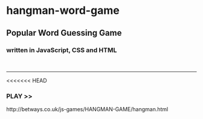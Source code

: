 # hangman-word-game

<h2>Popular Word Guessing Game</h2>
<h3>written in <strong>JavaScript, CSS and HTML</strong> <br/>
</h3>
<br>
<hr>
<<<<<<< HEAD


<br>
<h3>PLAY >> </h3>  http://betways.co.uk/js-games/HANGMAN-GAME/hangman.html
